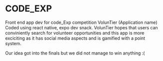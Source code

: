 # CODE_EXP
Front end app dev for code_Exp competition
VolunTier (Application name) Coded using react native, expo dev snack.
VolunTier hopes that users can conviniently search for volunteer opportunities and this app is more exciciting as it has social media aspects and is gamified with a point system.

Our idea got into the finals but we did not manage to win anything :(
